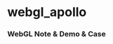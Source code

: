 <!--
 * @Descripttion: santana
 * @LastEditTime: 2022-02-25 15:09:38
-->

# webgl_apollo

### WebGL Note & Demo & Case
